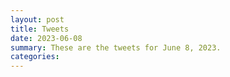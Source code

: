 ```yaml
---
layout: post
title: Tweets
date: 2023-06-08
summary: These are the tweets for June 8, 2023.
categories:
---
```


